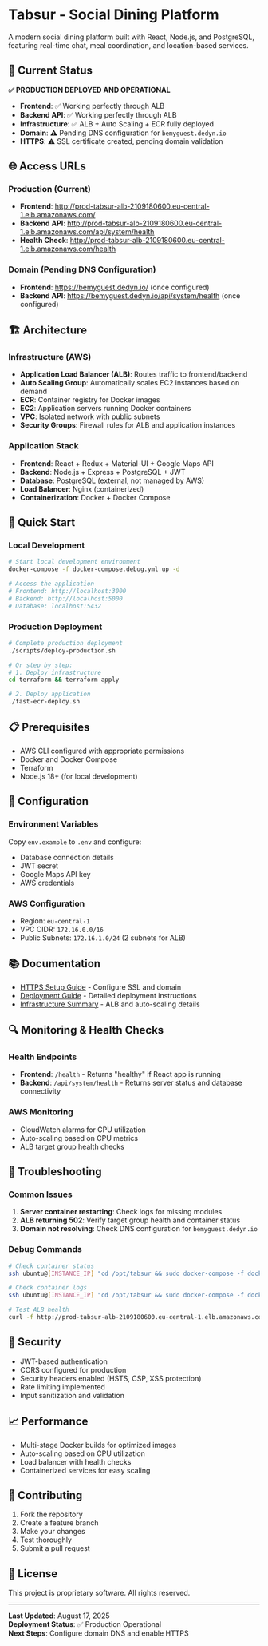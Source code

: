 # Tabsur - Social Dining Platform

A modern social dining platform built with React, Node.js, and PostgreSQL, featuring real-time chat, meal coordination, and location-based services.

## 🚀 Current Status

**✅ PRODUCTION DEPLOYED AND OPERATIONAL**

- **Frontend**: ✅ Working perfectly through ALB
- **Backend API**: ✅ Working perfectly through ALB  
- **Infrastructure**: ✅ ALB + Auto Scaling + ECR fully deployed
- **Domain**: ⚠️ Pending DNS configuration for `bemyguest.dedyn.io`
- **HTTPS**: ⚠️ SSL certificate created, pending domain validation

## 🌐 Access URLs

### Production (Current)
- **Frontend**: http://prod-tabsur-alb-2109180600.eu-central-1.elb.amazonaws.com/
- **Backend API**: http://prod-tabsur-alb-2109180600.eu-central-1.elb.amazonaws.com/api/system/health
- **Health Check**: http://prod-tabsur-alb-2109180600.eu-central-1.elb.amazonaws.com/health

### Domain (Pending DNS Configuration)
- **Frontend**: https://bemyguest.dedyn.io/ (once configured)
- **Backend API**: https://bemyguest.dedyn.io/api/system/health (once configured)

## 🏗️ Architecture

### Infrastructure (AWS)
- **Application Load Balancer (ALB)**: Routes traffic to frontend/backend
- **Auto Scaling Group**: Automatically scales EC2 instances based on demand
- **ECR**: Container registry for Docker images
- **EC2**: Application servers running Docker containers
- **VPC**: Isolated network with public subnets
- **Security Groups**: Firewall rules for ALB and application instances

### Application Stack
- **Frontend**: React + Redux + Material-UI + Google Maps API
- **Backend**: Node.js + Express + PostgreSQL + JWT
- **Database**: PostgreSQL (external, not managed by AWS)
- **Load Balancer**: Nginx (containerized)
- **Containerization**: Docker + Docker Compose

## 🚀 Quick Start

### Local Development
```bash
# Start local development environment
docker-compose -f docker-compose.debug.yml up -d

# Access the application
# Frontend: http://localhost:3000
# Backend: http://localhost:5000
# Database: localhost:5432
```

### Production Deployment
```bash
# Complete production deployment
./scripts/deploy-production.sh

# Or step by step:
# 1. Deploy infrastructure
cd terraform && terraform apply

# 2. Deploy application
./fast-ecr-deploy.sh
```

## 📋 Prerequisites

- AWS CLI configured with appropriate permissions
- Docker and Docker Compose
- Terraform
- Node.js 18+ (for local development)

## 🔧 Configuration

### Environment Variables
Copy `env.example` to `.env` and configure:
- Database connection details
- JWT secret
- Google Maps API key
- AWS credentials

### AWS Configuration
- Region: `eu-central-1`
- VPC CIDR: `172.16.0.0/16`
- Public Subnets: `172.16.1.0/24` (2 subnets for ALB)

## 📚 Documentation

- [HTTPS Setup Guide](HTTPS_SETUP.md) - Configure SSL and domain
- [Deployment Guide](DEPLOYMENT.md) - Detailed deployment instructions
- [Infrastructure Summary](ALB_Infrastructure_Summary.md) - ALB and auto-scaling details

## 🔍 Monitoring & Health Checks

### Health Endpoints
- **Frontend**: `/health` - Returns "healthy" if React app is running
- **Backend**: `/api/system/health` - Returns server status and database connectivity

### AWS Monitoring
- CloudWatch alarms for CPU utilization
- Auto-scaling based on CPU metrics
- ALB target group health checks

## 🚨 Troubleshooting

### Common Issues
1. **Server container restarting**: Check logs for missing modules
2. **ALB returning 502**: Verify target group health and container status
3. **Domain not resolving**: Check DNS configuration for `bemyguest.dedyn.io`

### Debug Commands
```bash
# Check container status
ssh ubuntu@[INSTANCE_IP] "cd /opt/tabsur && sudo docker-compose -f docker-compose.ecr.yml ps"

# Check container logs
ssh ubuntu@[INSTANCE_IP] "cd /opt/tabsur && sudo docker-compose -f docker-compose.ecr.yml logs server"

# Test ALB health
curl -f http://prod-tabsur-alb-2109180600.eu-central-1.elb.amazonaws.com/health
```

## 🔐 Security

- JWT-based authentication
- CORS configured for production
- Security headers enabled (HSTS, CSP, XSS protection)
- Rate limiting implemented
- Input sanitization and validation

## 📈 Performance

- Multi-stage Docker builds for optimized images
- Auto-scaling based on CPU utilization
- Load balancer with health checks
- Containerized services for easy scaling

## 🤝 Contributing

1. Fork the repository
2. Create a feature branch
3. Make your changes
4. Test thoroughly
5. Submit a pull request

## 📄 License

This project is proprietary software. All rights reserved.

---

**Last Updated**: August 17, 2025  
**Deployment Status**: ✅ Production Operational  
**Next Steps**: Configure domain DNS and enable HTTPS
